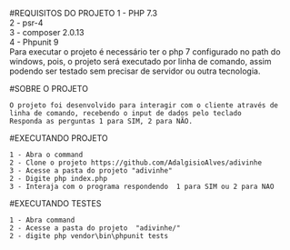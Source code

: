 
#REQUISITOS DO PROJETO
    1 - PHP 7.3 <br>
    2 - psr-4 <br>
    3 - composer 2.0.13 <br>
    4 - Phpunit 9<br>
Para executar o projeto é necessário ter o php 7 configurado no path do windows, pois, o projeto será executado por linha de comando, assim podendo ser testado sem precisar de servidor ou outra tecnologia. <br>

#SOBRE O PROJETO

    O projeto foi desenvolvido para interagir com o cliente através de linha de comando, recebendo o input de dados pelo teclado
    Responda as perguntas 1 para SIM, 2 para NÃO.

#EXECUTANDO PROJETO
    
    1 - Abra o command
    2 - Clone o projeto https://github.com/AdalgisioAlves/adivinhe
    3 - Acesse a pasta do projeto "adivinhe"
    2 - Digite php index.php
    3 - Interaja com o programa respondendo  1 para SIM ou 2 para NAO


#EXECUTANDO TESTES

    1 - Abra command 
    2 - Acesse a pasta do projeto  "adivinhe/"
    2 - digite php vendor\bin\phpunit tests
    
